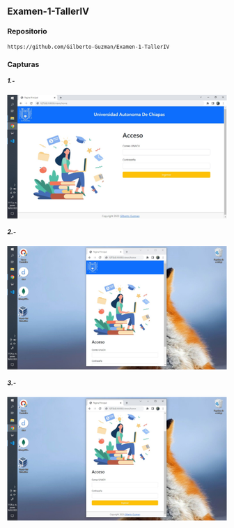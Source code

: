 ## Examen-1-TallerIV

### Repositorio

    https://github.com/Gilberto-Guzman/Examen-1-TallerIV

### Capturas

##### 1.-

![1](captures/1.jpeg)

##### 2.-

![2](captures/2.jpeg)

##### 3.-

![3](captures/3.jpeg)
